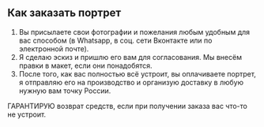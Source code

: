 ## Как заказать портрет
1. Вы присылаете свои фотографии  и пожелания любым удобным для вас способом (в Whatsapp, в соц. сети Вконтакте или по электронной почте).
1. Я сделаю эскиз и пришлю его вам для согласования. Мы внесём правки в макет, если они понадобятся.
1. После того, как вас полностью всё устроит, вы оплачиваете портрет, я отправляю его на производство и организую доставку в любую нужную вам точку России.

ГАРАНТИРУЮ возврат средств, если при получении заказа вас что-то не устроит.
